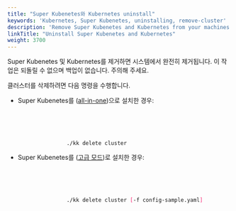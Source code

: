```yaml
---
title: "Super Kubenetes와 Kubernetes uninstall"
keywords: 'Kubernetes, Super Kubenetes, uninstalling, remove-cluster'
description: 'Remove Super Kubenetes and Kubernetes from your machines.'
linkTitle: "Uninstall Super Kubenetes and Kubernetes"
weight: 3700
---
```



Super Kubenetes 및 Kubernetes를 제거하면 시스템에서 완전히 제거됩니다. 이 작업은 되돌릴 수 없으며 백업이 없습니다. 주의해 주세요.

클러스터를 삭제하려면 다음 명령을 수행합니다.

- Super Kubenetes를 ([all-in-one](../../quick-start/all-in-one-on-linux/))으로 설치한 경우:

    <article className="highlight">
       <pre>
           <div className="copy-code-button" title="Copy Code"></div>
           <div className="code-over-div">
               <code>./kk delete cluster</code></div></pre></article>
    
- Super Kubenetes를 ([고급 모드](../introduction/multioverview/#step-3-create-a-cluster))로 설치한 경우:

    <article className="highlight">
       <pre>
           <div className="copy-code-button" title="Copy Code"></div>
           <div className="code-over-div">
               <code>./kk delete cluster <span style="color:#f92672">[</span>-f config-sample.yaml<span style="color:#f92672">]</span></code></div></pre></article>

